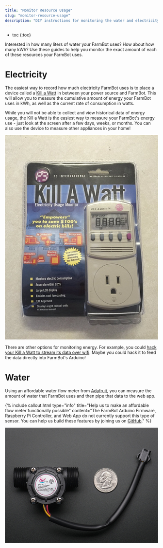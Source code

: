 ```yaml
---
title: "Monitor Resource Usage"
slug: "monitor-resource-usage"
description: "DIY instructions for monitoring the water and electricity your FarmBot uses"
---
```


* toc
{:toc}

Interested in how many liters of water your FarmBot uses? How about how many kWh? Use these guides to help you monitor the exact amount of each of these resources your FarmBot uses.

# Electricity

The easiest way to record how much electricity FarmBot uses is to place a device called a [Kill a Watt](http://www.amazon.com/P3-P4400-Electricity-Usage-Monitor/dp/B00009MDBU/ref=sr_1_1?ie=UTF8&qid=1455855137&sr=8-1&keywords=kill+a+watt+p4480) in between your power source and FarmBot. This will allow you to measure the cumulative amount of energy your FarmBot uses in kWh, as well as the current rate of consumption in watts.

While you will not be able to collect and view historical data of energy usage, the Kill a Watt is the easiest way to measure your FarmBot's energy use - just look at the screen after a few days, weeks, or months. You can also use the device to measure other appliances in your home!

![91g4wJga4LL._SL1500_.jpg](_images/91g4wJga4LL._SL1500_.jpg)

There are other options for monitoring energy. For example, you could [hack your Kill a Watt to stream its data over wifi](http://gizmosnack.blogspot.se/2014/11/power-plug-energy-meter-now-wireless.html). Maybe you could hack it to feed the data directly into FarmBot's Arduino!

# Water

Using an affordable water flow meter from [Adafruit](https://www.adafruit.com/products/828), you can measure the amount of water that FarmBot uses and then pipe that data to the web app.

{%
include callout.html
type="info"
title="Help us to make an affordable flow meter functionally possible"
content="The FarmBot Arduino Firmware, Raspberry Pi Controller, and Web App do not currently support this type of sensor. You can help us build these features by joining us on [GitHub](https://github.com/farmbot/)."
%}



![828-02.jpg](_images/02.jpg)

